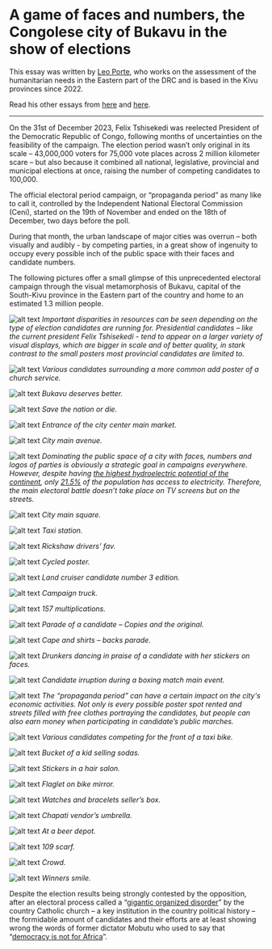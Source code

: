 # A game of faces and numbers, the Congolese city of Bukavu in the show of elections

This essay was written by [Leo Porte](https://www.linkedin.com/in/l%C3%A9o-porte-386522201/), who works on the assessment of the humanitarian needs in the Eastern part of the DRC and is based in the Kivu provinces since 2022.

Read his other essays from [here](https://www.travelingcircusofurbanism.com/osaka/kamagasaki/) and [here](https://www.travelingcircusofurbanism.com/ehime/senjo/).

---

On the 31st of December 2023, Felix Tshisekedi was reelected President of the Democratic Republic of Congo, following months of uncertainties on the feasibility of the campaign. The election period wasn’t only original in its scale – 43,000,000 voters for 75,000 vote places across 2 million kilometer scare – but also because it combined all national, legislative, provincial and municipal elections at once, raising the number of competing candidates to 100,000.

The official electoral period campaign, or “propaganda period” as many like to call it, controlled by the Independent National Electoral Commission (Ceni), started on the 19th of November and ended on the 18th of December, two days before the poll.

During that month, the urban landscape of major cities was overrun – both visually and audibly - by competing parties, in a great show of ingenuity to occupy every possible inch of the public space with their faces and candidate numbers.

The following pictures offer a small glimpse of this unprecedented electoral campaign through the visual metamorphosis of Bukavu, capital of the South-Kivu province in the Eastern part of the country and home to an estimated 1.3 million people.

![alt text](1Bukavu.JPG)
_Important disparities in resources can be seen depending on the type of election candidates are running for. Presidential candidates – like the current president Felix Tshisekedi - tend to appear on a larger variety of visual displays, which are bigger in scale and of better quality, in stark contrast to the small posters most provincial candidates are limited to._

![alt text](2Bukavu.JPG)
_Various candidates surrounding a more common add poster of a church service._

![alt text](3Bukavu.JPG)
_Bukavu deserves better._

![alt text](4Bukavu.JPG)
_Save the nation or die._

![alt text](5Bukavu.jpg)
_Entrance of the city center main market._

![alt text](6Bukavu.JPG)
_City main avenue._

![alt text](7Bukavu.JPG)
_Dominating the public space of a city with faces, numbers and logos of parties is obviously a strategic goal in campaigns everywhere. However, despite having [the highest hydroelectric potential of the continent](https://tinyurl.com/29b4jhy7), only [21.5%](https://donnees.banquemondiale.org/indicator/EG.ELC.ACCS.ZS?locations=CD) of the population has access to electricity. Therefore, the main electoral battle doesn’t take place on TV screens but on the streets._

![alt text](8Bukavu.JPG)
_City main square._

![alt text](9Bukavu.JPG)
_Taxi station._

![alt text](10Bukavu.JPG)
_Rickshaw drivers’ fav._

![alt text](11Bukavu.JPG)
_Cycled poster._

![alt text](13Bukavu.JPG)
_Land cruiser candidate number 3 edition._

![alt text](14Bukavu.JPG)
_Campaign truck._

![alt text](15Bukavu.JPG)
_157 multiplications._

![alt text](16Bukavu.JPG)
_Parade of a candidate – Copies and the original._

![alt text](17Bukavu.JPG)
_Cape and shirts – backs parade._

![alt text](18Bukavu.JPG)
_Drunkers dancing in praise of a candidate with her stickers on faces._

![alt text](19Bukavu.JPG)
_Candidate irruption during a boxing match main event._

![alt text](20Bukavu.JPG)
_The “propaganda period” can have a certain impact on the city's economic activities. Not only is every possible poster spot rented and streets filled with free clothes portraying the candidates, but people can also earn money when participating in candidate’s public marches._

![alt text](12Bukavu.JPG)
_Various candidates competing for the front of a taxi bike._

![alt text](21Bukavu.JPG)
_Bucket of a kid selling sodas._

![alt text](22Bukavu.JPG)
_Stickers in a hair salon._

![alt text](23Bukavu.JPG)
_Flaglet on bike mirror._

![alt text](24Bukavu.JPG)
_Watches and bracelets seller’s box._

![alt text](25Bukavu.JPG)
_Chapati vendor’s umbrella._

![alt text](26Bukavu.JPG)
_At a beer depot._

![alt text](27Bukavu.JPG)
_109 scarf._

![alt text](28Bukavu.JPG)
_Crowd._

![alt text](29Bukavu.JPG)
_Winners smile._

Despite the election results being strongly contested by the opposition, after an electoral process called a “[gigantic organized disorder](https://www.crisisgroup.org/africa/great-lakes/democratic-republic-congo/dr-congo-full-plate-challenges-after-turbulent-vote)” by the country Catholic church – a key institution in the country political history – the formidable amount of candidates and their efforts are at least showing wrong the words of former dictator Mobutu who used to say that “[democracy is not for Africa](https://unesdoc.unesco.org/ark:/48223/pf0000096387)”.
